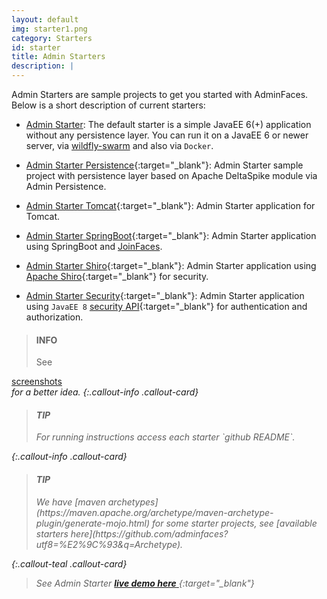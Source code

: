 ```yaml
---
layout: default
img: starter1.png
category: Starters
id: starter
title: Admin Starters
description: |
---
```


Admin Starters are sample projects to get you started with AdminFaces. Below is a short description of current starters:

* [Admin Starter](https://github.com/adminfaces/admin-starter): The default starter is a simple JavaEE 6(+) application without any persistence layer. You can run it on a JavaEE 6 or newer server, via [wildfly-swarm](http://wildfly-swarm.io/) and also via `Docker`.

* [Admin Starter Persistence](https://github.com/adminfaces/admin-starter-persistence){:target="_blank"}: Admin Starter sample project with persistence layer based on Apache DeltaSpike module via Admin Persistence.

* [Admin Starter Tomcat](https://github.com/adminfaces/admin-starter){:target="_blank"}: Admin Starter application for Tomcat.

* [Admin Starter SpringBoot](https://github.com/adminfaces/admin-starter-springboot){:target="_blank"}: Admin Starter application using SpringBoot and [JoinFaces](https://github.com/joinfaces/).

* [Admin Starter Shiro](https://github.com/adminfaces/admin-starter-shiro){:target="_blank"}: Admin Starter application using [Apache Shiro](https://shiro.apache.org/){:target="_blank"} for security.

* [Admin Starter Security](https://github.com/adminfaces/admin-starter-security){:target="_blank"}: Admin Starter application using `JavaEE 8` [security API](https://javaee.github.io/security-spec/){:target="_blank"} for authentication and authorization.


> <h4> <i class="glyphicon glyphicon-info-sign"> </i> INFO</h4> See <a href="/site/_pages/starters-screenshots" target="_blank">
 screenshots <i class="fa fa-file-image-o"/>	
</a> for a better idea.
{:.callout-info .callout-card}

> <h4> <i class="fa fa-lightbulb-o"> </i> TIP</h4> For running instructions access each starter `github README`.
{:.callout-info .callout-card}

> <h4> <i class="fa fa-lightbulb-o"> </i> TIP</h4> We have [maven archetypes](https://maven.apache.org/archetype/maven-archetype-plugin/generate-mojo.html) for some starter projects, see [available starters here](https://github.com/adminfaces?utf8=%E2%9C%93&q=Archetype).  
{:.callout-teal .callout-card}

> See Admin Starter [**live demo here** <i class="fa fa-share"></i>](http://admin-starter-admin-starter.1d35.starter-us-east-1.openshiftapps.com/admin-starter){:target="_blank"}

